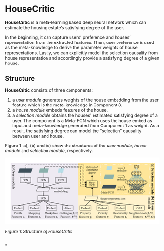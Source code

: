 # HouseCritic

**HouseCritic** is a meta-learning based deep neural network which can estimate the housing estate’s satisfying degree of the user. 	

In the beginning, it can capture users’ preference and houses’ representation from the extracted features. Then, user preference is used as the meta-knowledge to derive the parameter weights of house representations. Lastly, we can explicitly model the selection causality from house representation and accordingly provide a satisfying degree of a given house.

## Structure

**HouseCritic** consists of three components: 

1. a *user module* generates weights of the house embedding from the user feature which is the meta-knowledge in Component 3.
2. a *house module* embeds features of the house.
3. a *selection module*  obtains the houses' estimated satisfying degree of a user. The component is a Meta-FCN which uses the house embed as input and meta-knowledge generated from Component 1 as weight. As a result, the satisfying degree can model the “selection” causality between user and house.

Figure 1 (a), (b) and (c) show  the structures of the *user module*, *house module* and *selection module*, respectively.

![](https://github.com/HouseCritic/HouseCritic/blob/master/img/1.png)

*Figure 1: Structure of HouseCritic*

## <!--Reference-->

<!--*Zhaoyuan Wang, Zheyi Pan. 2020. Shortening passengers’ travel time: A novel dynamic metro train.*-->

## <!--Author-->

<!--*Zhaoyuan Wang-->*



